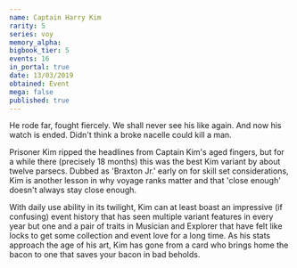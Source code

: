 ```yaml
---
name: Captain Harry Kim
rarity: 5
series: voy
memory_alpha:
bigbook_tier: 5
events: 16
in_portal: true
date: 13/03/2019
obtained: Event
mega: false
published: true
---
```


He rode far, fought fiercely. We shall never see his like again. And now his watch is ended. Didn't think a broke nacelle could kill a man.

Prisoner Kim ripped the headlines from Captain Kim's aged fingers, but for a while there (precisely 18 months) this was the best Kim variant by about twelve parsecs. Dubbed as 'Braxton Jr.' early on for skill set considerations, Kim is another lesson in why voyage ranks matter and that 'close enough' doesn't always stay close enough.

With daily use ability in its twilight, Kim can at least boast an impressive (if confusing) event history that has seen multiple variant features in every year but one and a pair of traits in Musician and Explorer that have felt like locks to get some collection and event love for a long time. As his stats approach the age of his art, Kim has gone from a card who brings home the bacon to one that saves your bacon in bad beholds.
